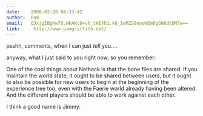 ```yaml
---
date:    2008-02-20 04:33:42
author:  Pam
email:   QJxjgIBgKw7O.HKAKc8+vh_tHEfh1.k8_IeMZS8eooWEm0gSH6dtDM7w==
link:     http://www.pamgriffith.net/
---
```


psshh, comments, when I can just *tell* you....

anyway, what I just said to you right now, so you remember:

One of the cool things about Nethack is that the bone files are
shared.  If you maintain the world state, it ought to be shared
between users, but it ought to also be possible for new users to begin
at the beginning of the experience tree too, even with the Faerie
world already having been altered.  And the different players should
be able to work against each other.

I think a good name is Jimmy.
